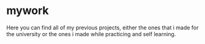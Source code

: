# mywork
Here you can find all of my previous projects, either the ones that i made for the university or the ones i made while practicing and self learning. 

